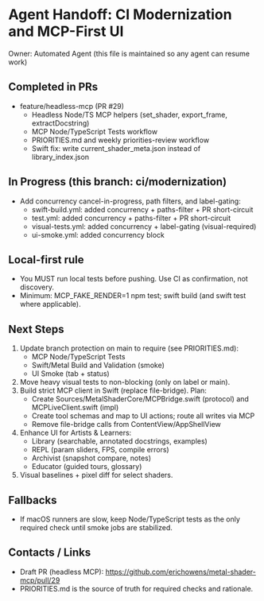 # Agent Handoff: CI Modernization and MCP-First UI

Owner: Automated Agent (this file is maintained so any agent can resume work)

## Completed in PRs
- feature/headless-mcp (PR #29)
  - Headless Node/TS MCP helpers (set_shader, export_frame, extractDocstring)
  - MCP Node/TypeScript Tests workflow
  - PRIORITIES.md and weekly priorities-review workflow
  - Swift fix: write current_shader_meta.json instead of library_index.json

## In Progress (this branch: ci/modernization)
- Add concurrency cancel-in-progress, path filters, and label-gating:
  - swift-build.yml: added concurrency + paths-filter + PR short-circuit
  - test.yml: added concurrency + paths-filter + PR short-circuit
  - visual-tests.yml: added concurrency + label-gating (visual-required)
  - ui-smoke.yml: added concurrency block

## Local-first rule
- You MUST run local tests before pushing. Use CI as confirmation, not discovery.
- Minimum: MCP_FAKE_RENDER=1 npm test; swift build (and swift test where applicable).

## Next Steps
1) Update branch protection on main to require (see PRIORITIES.md):
   - MCP Node/TypeScript Tests
   - Swift/Metal Build and Validation (smoke)
   - UI Smoke (tab + status)
2) Move heavy visual tests to non-blocking (only on label or main).
3) Build strict MCP client in Swift (replace file-bridge). Plan:
   - Create Sources/MetalShaderCore/MCPBridge.swift (protocol) and MCPLiveClient.swift (impl)
   - Create tool schemas and map to UI actions; route all writes via MCP
   - Remove file-bridge calls from ContentView/AppShellView
4) Enhance UI for Artists & Learners:
   - Library (searchable, annotated docstrings, examples)
   - REPL (param sliders, FPS, compile errors)
   - Archivist (snapshot compare, notes)
   - Educator (guided tours, glossary)
5) Visual baselines + pixel diff for select shaders.

## Fallbacks
- If macOS runners are slow, keep Node/TypeScript tests as the only required check until smoke jobs are stabilized.

## Contacts / Links
- Draft PR (headless MCP): https://github.com/erichowens/metal-shader-mcp/pull/29
- PRIORITIES.md is the source of truth for required checks and rationale.